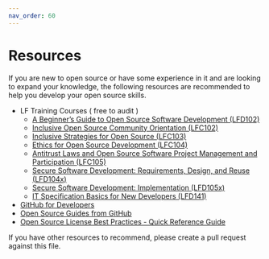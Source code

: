 ```yaml
---
nav_order: 60
---
```


# Resources

If you are new to open source or have some experience in it and are looking to expand your knowledge, the following resources are recommended to help you develop your open source skills.

- LF Training Courses ( free to audit )
    - [A Beginner’s Guide to Open Source Software Development (LFD102)](https://training.linuxfoundation.org/training/beginners-guide-open-source-software-development/)
    - [Inclusive Open Source Community Orientation (LFC102)](https://training.linuxfoundation.org/training/inclusive-open-source-community-orientation-lfc102/)
    - [Inclusive Strategies for Open Source (LFC103)](https://training.linuxfoundation.org/training/inclusive-strategies-for-open-source-lfc103/)
    - [Ethics for Open Source Development (LFC104)](https://training.linuxfoundation.org/training/ethics-for-open-source-development-lfc104/)
    - [Antitrust Laws and Open Source Software Project Management and Participation (LFC105)](https://training.linuxfoundation.org/training/antitrust-laws-and-open-source-software-project-management-and-participation-lfc105/)
    - [Secure Software Development: Requirements, Design, and Reuse (LFD104x)](https://training.linuxfoundation.org/training/secure-software-development-requirements-design-and-reuse-lfd104/)
    - [Secure Software Development: Implementation (LFD105x)](https://training.linuxfoundation.org/training/secure-software-development-implementation-lfd105/)
    - [IT Specification Basics for New Developers (LFD141)](https://trainingportal.linuxfoundation.org/courses/it-specification-basics-for-new-developers-lfd141)
- [GitHub for Developers](https://githubtraining.github.io/training-manual/#/01_getting_ready_for_class)
- [Open Source Guides from GitHub](https://opensource.guide/)
- [Open Source License Best Practices - Quick Reference Guide](https://www.linuxfoundation.org/licensebestpractices)

If you have other resources to recommend, please create a pull request against this file.
